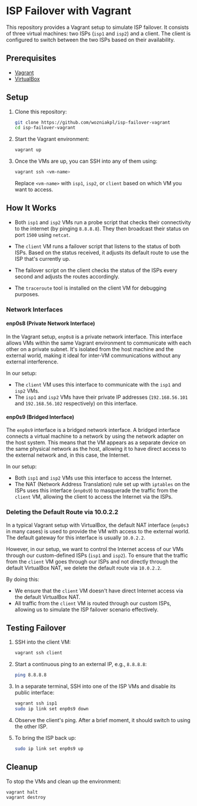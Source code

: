# ISP Failover with Vagrant

This repository provides a Vagrant setup to simulate ISP failover. It consists of three virtual machines: two ISPs (`isp1` and `isp2`) and a client. The client is configured to switch between the two ISPs based on their availability.

## Prerequisites

- [Vagrant](https://www.vagrantup.com/)
- [VirtualBox](https://www.virtualbox.org/)

## Setup

1. Clone this repository:
   ```bash
   git clone https://github.com/wozniakpl/isp-failover-vagrant
   cd isp-failover-vagrant
   ```

2. Start the Vagrant environment:
   ```bash
   vagrant up
   ```

3. Once the VMs are up, you can SSH into any of them using:
   ```bash
   vagrant ssh <vm-name>
   ```
   Replace `<vm-name>` with `isp1`, `isp2`, or `client` based on which VM you want to access.

## How It Works

- Both `isp1` and `isp2` VMs run a probe script that checks their connectivity to the internet (by pinging `8.8.8.8`). They then broadcast their status on port `1500` using `netcat`.

- The `client` VM runs a failover script that listens to the status of both ISPs. Based on the status received, it adjusts its default route to use the ISP that's currently up.

- The failover script on the client checks the status of the ISPs every second and adjusts the routes accordingly.

- The `traceroute` tool is installed on the client VM for debugging purposes.

### Network Interfaces

#### enp0s8 (Private Network Interface)

In the Vagrant setup, `enp0s8` is a private network interface. This interface allows VMs within the same Vagrant environment to communicate with each other on a private subnet. It's isolated from the host machine and the external world, making it ideal for inter-VM communications without any external interference.

In our setup:
- The `client` VM uses this interface to communicate with the `isp1` and `isp2` VMs.
- The `isp1` and `isp2` VMs have their private IP addresses (`192.168.56.101` and `192.168.56.102` respectively) on this interface.

#### enp0s9 (Bridged Interface)

The `enp0s9` interface is a bridged network interface. A bridged interface connects a virtual machine to a network by using the network adapter on the host system. This means that the VM appears as a separate device on the same physical network as the host, allowing it to have direct access to the external network and, in this case, the Internet.

In our setup:
- Both `isp1` and `isp2` VMs use this interface to access the Internet.
- The NAT (Network Address Translation) rule set up with `iptables` on the ISPs uses this interface (`enp0s9`) to masquerade the traffic from the `client` VM, allowing the client to access the Internet via the ISPs.

### Deleting the Default Route via 10.0.2.2

In a typical Vagrant setup with VirtualBox, the default NAT interface (`enp0s3` in many cases) is used to provide the VM with access to the external world. The default gateway for this interface is usually `10.0.2.2`.

However, in our setup, we want to control the Internet access of our VMs through our custom-defined ISPs (`isp1` and `isp2`). To ensure that the traffic from the `client` VM goes through our ISPs and not directly through the default VirtualBox NAT, we delete the default route via `10.0.2.2`.

By doing this:
- We ensure that the `client` VM doesn't have direct Internet access via the default VirtualBox NAT.
- All traffic from the `client` VM is routed through our custom ISPs, allowing us to simulate the ISP failover scenario effectively.


## Testing Failover

1. SSH into the client VM:
   ```bash
   vagrant ssh client
   ```

2. Start a continuous ping to an external IP, e.g., `8.8.8.8`:
   ```bash
   ping 8.8.8.8
   ```

3. In a separate terminal, SSH into one of the ISP VMs and disable its public interface:
   ```bash
   vagrant ssh isp1
   sudo ip link set enp0s9 down
   ```

4. Observe the client's ping. After a brief moment, it should switch to using the other ISP.

5. To bring the ISP back up:
   ```bash
   sudo ip link set enp0s9 up
   ```

## Cleanup

To stop the VMs and clean up the environment:
```bash
vagrant halt
vagrant destroy
```
